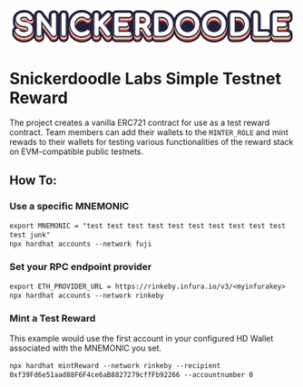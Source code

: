 ![Test Rewards](https://github.com/SnickerdoodleLabs/Snickerdoodle-Theme-Light/blob/main/snickerdoodle_horizontal_notab.png?raw=true)

# Snickerdoodle Labs Simple Testnet Reward

The project creates a vanilla ERC721 contract for use as a test reward contract. Team members can add their wallets to the `MINTER_ROLE` and 
mint rewads to their wallets for testing various functionalities of the reward stack on EVM-compatible public testnets. 

## How To:

### Use a specific MNEMONIC

```shell
export MNEMONIC = "test test test test test test test test test test test junk"
npx hardhat accounts --network fuji
```

### Set your RPC endpoint provider

```shell
export ETH_PROVIDER_URL = https://rinkeby.infura.io/v3/<myinfurakey>
npx hardhat accounts --network rinkeby
```

### Mint a Test Reward

This example would use the first account in your configured HD Wallet associated with the MNEMONIC you set.

```shell
npx hardhat mintReward --network rinkeby --recipient 0xf39Fd6e51aad88F6F4ce6aB8827279cffFb92266 --accountnumber 0
```